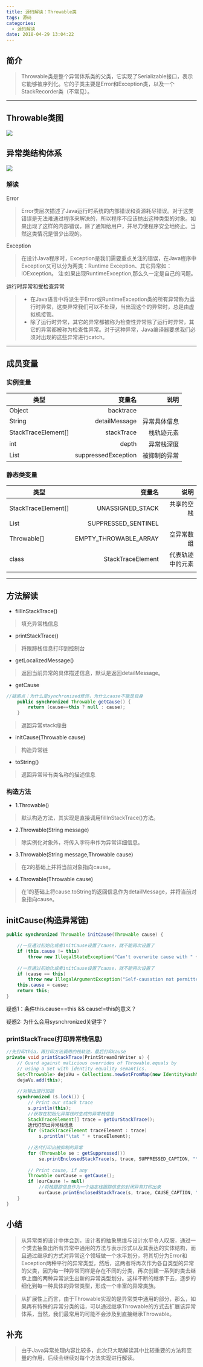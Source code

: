 ```yaml
---
title: 源码解读：Throwable类
tags: 源码
categories:
  - 源码解读
date: 2018-04-29 13:04:22
---
```


## 简介

> Throwable类是整个异常体系类的父类，它实现了Serializable接口，表示它能够被序列化。它的子类主要是Error和Exception类，以及一个StackRecorder类（不常见）。
---
<!--more-->

## Throwable类图

![](https://raw.githubusercontent.com/a347807131/ms/master/images/20200118100858.png)

## 异常类结构体系

![](https://raw.githubusercontent.com/a347807131/ms/master/images/20200118100927.png)
### 解读

Error
> Error类层次描述了Java运行时系统的内部错误和资源耗尽错误。对于这类错误是无法难通过程序来解决的，所以程序不应该抛出这种类型的对象。如果出现了这样的内部错误，除了通知给用户，并尽力使程序安全地终止。当然这类情况是很少出现的。

Exception
> 在设计Java程序时，Exception是我们需要重点关注的错误，在Java程序中Exception又可以分为两类：Runtime Exception、其它异常如：IOException。
注:如果出现RuntimeException,那么久一定是自己的问题。

运行时异常和受检查异常
> * 在Java语言中将派生于Error或RuntimeException类的所有异常称为运行时异常，这类异常我们可以不处理，当出现这个的异常时，总是由虚拟机接管。
> * 除了运行时异常，其它的异常都被称为检查性异常除了运行时异常，其它的异常都被称为检查性异常。对于这种异常，Java编译器要求我们必须对出现的这些异常进行catch。
-----------

## 成员变量

### 实例变量
|类型     |   变量名      | 说明 |
|----    |   ---------: |-----: |
|Object|backtrace||
|String|detailMessage|异常具体信息|
|StackTraceElement[]|stackTrace|栈轨迹元素|
|int|depth|异常栈深度|
|List<Throwable>|suppressedException|被抑制的异常|
### 静态类变量
|类型     |   变量名      | 说明 |
|----    |   ---------: |-----: |
|StackTraceElement[]|UNASSIGNED_STACK|共享的空栈|
|List<Throwable>|SUPPRESSED_SENTINEL||
|Throwable[]|EMPTY_THROWABLE_ARRAY|空异常数组|
|class|StackTraceElement|代表轨迹中的元素|
||||
---

## 方法解读

- fillInStackTrace()
> 填充异常栈信息

- printStackTrace()
> 将跟踪栈信息打印到控制台

- getLocalizedMessage()
> 返回当前异常的具体描述信息，默认是返回detailMessage。

- getCause
```java
//疑惑点：为什么是synchronized修饰，为什么cause不能是自身
    public synchronized Throwable getCause() {
        return (cause==this ? null : cause);
    }
```
> 返回异常stack缘由

- initCause(Throwable cause)
> 构造异常链

- toString()
> 返回异常带有类名称的描述信息

### 构造方法

- 1.Throwable()
> 默认构造方法，其实现是直接调用fillInStackTrace()方法。

- 2.Throwable(String message)
> 除实例化对象外，将传入字符串作为异常详细信息。

- 3.Throwable(String message,Throwable cause)
> 在2的基础上并将当前对象指向cause。

- 4.Throwable(Throwable cause)
> 在1的基础上将cause.toString的返回信息作为detailMessage，并将当前对象指向cause。

## initCause(构造异常链)

```java
public synchronized Throwable initCause(Throwable cause) {

    //一旦通过初始化或者initCause设置了cause，就不能再次设置了  
    if (this.cause != this)
        throw new IllegalStateException("Can't overwrite cause with " +Objects.toString(cause, "a null"), this);
        
    //一旦通过初始化或者initCause设置了cause，就不能再次设置了  
    if (cause == this)
        throw new IllegalArgumentException("Self-causation not permitted", this);
    this.cause = cause;
    return this;
}
```
疑惑1：条件this.cause==this && cause!=this的意义？

疑惑2: 为什么会用sysnchronized关键字？

### printStackTrace(打印异常栈信息)
```java
//先打印thia，再打印方法调用的栈轨迹，最后打印cause 
private void printStackTrace(PrintStreamOrWriter s) {
    // Guard against malicious overrides of Throwable.equals by
    // using a Set with identity equality semantics.
    Set<Throwable> dejaVu = Collections.newSetFromMap(new IdentityHashMap<>());
    dejaVu.add(this);
    
    //对输出进行加锁
    synchronized (s.lock()) {
        // Print our stack trace
        s.println(this);
        //获取在初始化异常栈时生成的异常栈信息
        StackTraceElement[] trace = getOurStackTrace();
        迭代打印出异常栈信息
        for (StackTraceElement traceElement : trace)
            s.println("\tat " + traceElement);
    
        //迭代打印出被抑制的异常
        for (Throwable se : getSuppressed())
            se.printEnclosedStackTrace(s, trace, SUPPRESSED_CAPTION, "\t", dejaVu);
    
        // Print cause, if any
        Throwable ourCause = getCause();
        if (ourCause != null)
            //将栈跟踪信息作为一个指定栈跟踪信息的封闭异常打印出来
            ourCause.printEnclosedStackTrace(s, trace, CAUSE_CAPTION, "", dejaVu);
    }
} 
```

## 小结

> 从异常类的设计中体会到，设计者的抽象思维与设计水平令人叹服，通过一个类去抽象出所有异常中通用的方法与表示形式以及其表达的实体结构，而且通过继承的方式对异常这个领域做一个水平划分，将其切分为Error和Exception两种平行的异常类型，然后，这两者将再次作为各自类型的异常的父类，因为每一种异常同样是存在不同的分类，再次创建一系列的类去继承上面的两种异常派生出新的异常类型划分。这样不断的继承下去，逐步的细化到每一种具体的异常类型，形成一个丰富的异常类族。

> 从扩展性上而言，由于Throwable实现的是异常类中通用的部分，那么，如果再有特殊的异常分类的话，可以通过继承Throwable的方式去扩展该异常体系，当然，我们最常用的可能不会涉及到直接继承Throwable。

## 补充
> 由于Java异常处理内容比较多，此次只大略解读其中比较重要的方法和变量的作用，后续会继续对每个方法实现进行解读。